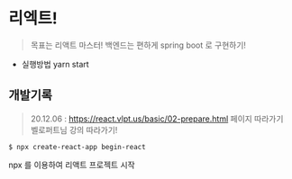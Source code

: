 # 리엑트!

> 목표는 리액트 마스터! 
> 백엔드는 편하게 spring boot 로 구현하기! 

* 실행방법 yarn start


## 개발기록
> 20.12.06 : https://react.vlpt.us/basic/02-prepare.html 페이지 따라가기 벨로퍼트님 강의 따라가기!    

```
$ npx create-react-app begin-react
```
npx 를 이용하여 리액트 프로젝트 시작 
